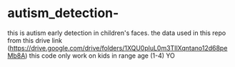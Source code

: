 # autism_detection-
this is autism early detection in children's faces. 
the data used in this repo from this drive link (https://drive.google.com/drive/folders/1XQU0pluL0m3TIlXqntano12d68peMb8A)
this code only work on kids in range age (1-4) YO
